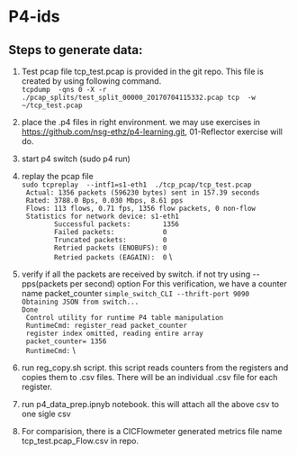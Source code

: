# P4-ids

Steps to generate data:
-----------------------
  1.  Test pcap file tcp_test.pcap is provided in the git repo. 
      This file is created by using following command. \
      ``tcpdump  -qns 0 -X -r ./pcap_splits/test_split_00000_20170704115332.pcap tcp  -w ~/tcp_test.pcap``
  
  2.  place the .p4 files in right environment. we may use exercises in https://github.com/nsg-ethz/p4-learning.git, 01-Reflector exercise will do.
  
  3.  start p4 switch (sudo p4 run)
  
  4.  replay the pcap file\
		`` sudo tcpreplay  --intf1=s1-eth1  ./tcp_pcap/tcp_test.pcap `` \
        `` Actual: 1356 packets (596230 bytes) sent in 157.39 seconds`` \
        `` Rated: 3788.0 Bps, 0.030 Mbps, 8.61 pps``  \
        `` Flows: 113 flows, 0.71 fps, 1356 flow packets, 0 non-flow`` \
        `` Statistics for network device: s1-eth1``  \
        ``        Successful packets:        1356``  \
        ``        Failed packets:            0``     \
        ``        Truncated packets:         0``     \
        ``        Retried packets (ENOBUFS): 0``     \
        ``        Retried packets (EAGAIN):  0``     \
  5. verify if all the packets are received by switch. if not try using --pps(packets per second) option 
     For this verification, we have a counter name packet_counter
		`` simple_switch_CLI --thrift-port 9090 ``   \
        `` Obtaining JSON from switch...        ``  \
        `` Done  							    ``  \
        `` Control utility for runtime P4 table manipulation`` \
        `` RuntimeCmd: register_read packet_counter``          \
        `` register index omitted, reading entire array``      \
        `` packet_counter= 1356`` 							   \
        `` RuntimeCmd:``  									    \
  6. run reg_copy.sh script. this script reads counters from the registers and copies them to .csv files. There will be an individual .csv file for each register.

  7. run p4_data_prep.ipnyb notebook. this will attach all the above csv to one sigle csv
  8. For comparision, there is a CICFlowmeter generated metrics file name tcp_test.pcap_Flow.csv in repo.
